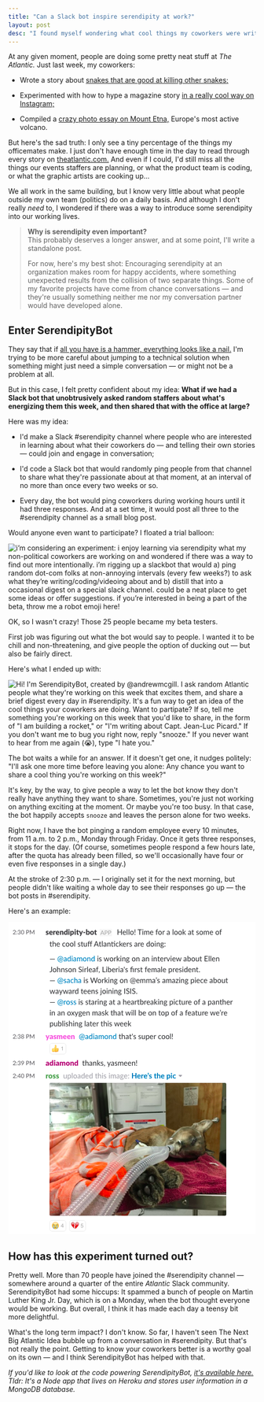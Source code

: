 ```yaml
---
title: "Can a Slack bot inspire serendipity at work?"
layout: post
desc: "I found myself wondering what cool things my coworkers were writing and coding. But I didn't know how to ask."
---
```

At any given moment, people are doing some pretty neat stuff at _The Atlantic._ Just last week, my coworkers: 

* Wrote a story about [snakes that are good at killing other snakes;](https://www.theatlantic.com/science/archive/2017/03/snake-vs-snake/519696/)

* Experimented with how to hype a magazine story [in a really cool way on Instagram;](https://www.instagram.com/p/BReEOpLD8zm/)

* Compiled a [crazy photo essay on Mount Etna,](https://www.theatlantic.com/photo/2017/03/mount-etna-europes-most-active-volcano/519681/) Europe's most active volcano.

But here's the sad truth: I  only see a tiny percentage of the things my officemates make. I just don't have enough time in the day to read through every story on [theatlantic.com.](https://theatlantic.com) And even if I could, I'd still miss all the things our events staffers are planning, or what the product team is coding, or what the graphic artists are cooking up...

We all work in the same building, but I know very little about what people outside my own team (politics) do on a daily basis. And although I don't really _need_ to, I wondered if there was a way to introduce some serendipity into our working lives.

> **Why is serendipity even important?** <br />
>This probably deserves a longer answer, and at some point, I'll write a standalone post.
><p>For now, here's my best shot: Encouraging serendipity at an organization makes room for happy accidents, where something unexpected results from the collision of two separate things. Some of my favorite projects have come from chance conversations — and they're usually something neither me nor my conversation partner would have developed alone.</p>

Enter SerendipityBot
-----
They say that if [all you have is a hammer, everything looks like a nail.](https://en.wiktionary.org/wiki/if_all_you_have_is_a_hammer,_everything_looks_like_a_nail) I'm trying to be more careful about jumping to a technical solution when something might just need a simple conversation — or might not be a problem at all.

But in this case, I felt pretty confident about my idea: **What if we had a Slack bot that unobtrusively asked random staffers about what's energizing them this week, and then shared that with the office at large?**

Here was my idea:

* I'd make a Slack #serendipity channel where people who are interested in learning about what their coworkers do — and telling their own stories — could join and engage in conversation;

* I'd code a Slack bot that would randomly ping people from that channel to share what they're passionate about at that moment, at an interval of no more than once every two weeks or so.

* Every day, the bot would ping coworkers during working hours until it had three responses. And at a set time, it would post all three to the #serendipity channel as a small blog post.

Would anyone even want to participate? I floated a trial balloon:

![i’m considering an experiment: i enjoy learning via serendipity what my non-political coworkers are working on and wondered if there was a way to find out more intentionally. i’m rigging up a slackbot that would a) ping random dot-com folks at non-annoying intervals (every few weeks?) to ask what they’re writing/coding/videoing about and b) distill that into a occasional digest on a special slack channel. could be a neat place to get some ideas or offer suggestions. if you’re interested in being a part of the beta, throw me a robot emoji here!](/assets/serendipity-pitch.png)

OK, so I wasn't crazy! Those 25 people became my beta testers.

First job was figuring out what the bot would say to people. I wanted it to be chill and non-threatening, and give people the option of ducking out — but also be fairly direct.

Here's what I ended up with: 

![Hi! I'm SerendipityBot, created by @andrewmcgill. I ask random Atlantic people what they're working on this week that excites them, and share a brief digest every day in #serendipity. It's a fun way to get an idea of the cool things your coworkers are doing. Want to partipate? If so, tell me something you're working on this week that you'd like to share, in the form of "I am *building a rocket,*" or "I'm *writing about Capt. Jean-Luc Picard*." If you don't want me to bug you right now, reply *"snooze."* If you never want to hear from me again (:sob:), type *"I hate you."*](/assets/serendipity-intro.png)

The bot waits a while for an answer. If it doesn't get one, it nudges politely: "I'll ask one more time before leaving you alone: Any chance you want to share a cool thing you're working on this week?"

It's key, by the way, to give people a way to let the bot know they don't really have anything they want to share. Sometimes, you're just not working on anything exciting at the moment. Or maybe you're too busy. In that case, the bot happily accepts `snooze` and leaves the person alone for two weeks.

Right now, I have the bot pinging a random employee every 10 minutes, from 11 a.m. to 2 p.m., Monday through Friday. Once it gets three responses, it stops for the day. (Of course, sometimes people respond a few hours late, after the quota has already been filled, so we'll occasionally have four or even five responses in a single day.)

At the stroke of 2:30 p.m. — I originally set it for the next morning, but people didn't like waiting a whole day to see their responses go up — the bot posts in #serendipity.

Here's an example:

![A slack conversation initated by the bot that culminates in a picture of a panther with a breathing mask.](/assets/serendipity-example.png)

How has this experiment turned out?
------
Pretty well. More than 70 people have joined the #serendipity channel — somewhere around a quarter of the entire _Atlantic_ Slack community. SerendipityBot had some hiccups: It spammed a bunch of people on Martin Luther King Jr. Day, which is on a Monday, when the bot thought everyone would be working. But overall, I think it has made each day a teensy bit more delightful.

What's the long term impact? I don't know. So far, I haven't seen The Next Big Atlantic Idea bubble up from a conversation in #serendipity. But that's not really the point. Getting to know your coworkers better is a worthy goal on its own — and I think SerendipityBot has helped with that.

_If you'd like to look at the code powering SerendipityBot, [it's available here.](https://github.com/arm5077/sup-slackbot) Tldr: It's a Node app that lives on Heroku and stores user information in a MongoDB database._